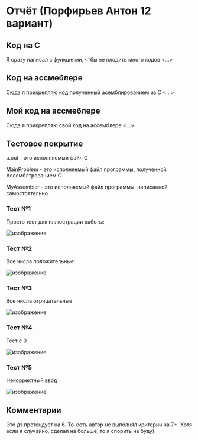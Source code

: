 # Отчёт (Порфирьев Антон 12 вариант)
## Код на С
Я сразу написал с функциями, чтбы не плодить много кодов <...>
## Код на ассмеблере
Сюда я прикрепляю код полученный асемблированием из C <...>
## Мой код на ассмеблере
Сюда я прикрепляю свой код на ассемблере <...>
## Тестовое покрытие
a.out - это исполняемый файл C

MainProblem - это исполняемый файл программы, полученной Ассемблтрованием С

MyAssembler - это исполняемый файл программы, написанной самостоятельно
### Тест №1
Просто тест для иллюстрации работы:

![изображение](https://user-images.githubusercontent.com/90344389/197402072-3de7f5b8-5301-4e61-9746-5d4fdbfdadcc.png)

### Тест №2
Все числа положительные:

![изображение](https://user-images.githubusercontent.com/90344389/197402298-b326074d-2fd8-42d2-83bb-e03777de1385.png)

### Тест №3
Все числа отрицательные

![изображение](https://user-images.githubusercontent.com/90344389/197402344-b1ff1df5-7bcd-4007-b88a-6e69d7f4268b.png)

### Тест №4
Тест с 0

![изображение](https://user-images.githubusercontent.com/90344389/197402390-8fb1bad2-2ad4-438c-8174-5d0e95a2ba57.png)

### Тест №5
Некорректный ввод

![изображение](https://user-images.githubusercontent.com/90344389/197402448-32a5c479-a4b8-4897-8264-7485d656b51d.png)

## Комментарии
Это дз претендует на 6. То-есть автор не выполнял критерии на 7+. Хотя если я случайно, сделал на больше, то я спорить не буду)
